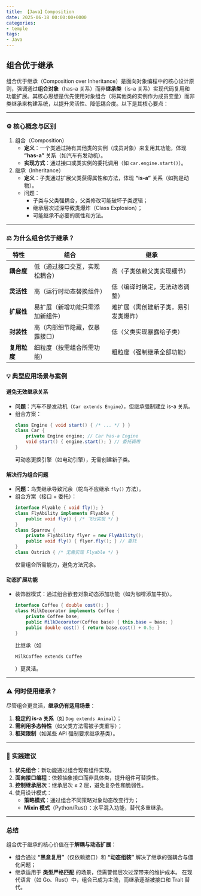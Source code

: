 ```yaml
---
title: 【Java】Composition
date: 2025-06-18 00:00:00+0000
categories: 
- temple
tags:
- Java
---
```

## 组合优于继承

组合优于继承（Composition over Inheritance）是面向对象编程中的核心设计原则，强调通过**组合对象**（has-a 关系）而非**继承类**（is-a 关系）实现代码复用和功能扩展。其核心思想是优先使用对象组合（将其他类的实例作为成员变量）而非类继承来构建系统，以提升灵活性、降低耦合度。以下是其核心要点：


------
### ⚙️ **核心概念与区别**

1. 组合（Composition）
   - **定义**：一个类通过持有其他类的实例（成员对象）来复用其功能，体现 **“has-a”** 关系（如汽车有发动机）。
   - **实现方式**：通过接口或类实例的委托调用（如 `car.engine.start()`）。
2. 继承（Inheritance）
   - **定义**：子类通过扩展父类获得属性和方法，体现 **“is-a”** 关系（如狗是动物）。
   - 问题：
     - 子类与父类强耦合，父类修改可能破坏子类逻辑；
     - 继承层次过深导致类爆炸（Class Explosion）；
     - 可能继承不必要的属性和方法。


------
### ⚖️ **为什么组合优于继承？**

| **特性**     | **组合**                         | **继承**                             |
| ------------ | -------------------------------- | ------------------------------------ |
| **耦合度**   | 低（通过接口交互，实现松耦合）   | 高（子类依赖父类实现细节）           |
| **灵活性**   | 高（运行时动态替换组件）         | 低（编译时确定，无法动态调整）       |
| **扩展性**   | 易扩展（新增功能只需添加新组件） | 难扩展（需创建新子类，易引发类爆炸） |
| **封装性**   | 高（内部细节隐藏，仅暴露接口）   | 低（父类实现暴露给子类）             |
| **复用粒度** | 细粒度（按需组合所需功能）       | 粗粒度（强制继承全部功能）           |
### 💡 **典型应用场景与案例**

#### **避免无效继承关系**

- **问题**：汽车不是发动机（`Car extends Engine`），但继承强制建立 is-a 关系。
- 组合方案：
  ```java
  class Engine { void start() { /* ... */ } }
  class Car {
      private Engine engine; // Car has-a Engine
      void start() { engine.start(); } // 委托调用
  }
  ```
  可动态更换引擎（如电动引擎），无需创建新子类。
#### **解决行为组合问题**

- **问题**：鸟类继承导致冗余（鸵鸟不应继承 `fly()` 方法）。
- 组合方案（接口 + 委托）：
  ```java
  interface Flyable { void fly(); }
  class FlyAbility implements Flyable { 
      public void fly() { /* 飞行实现 */ } 
  }
  class Sparrow {
      private FlyAbility flyer = new FlyAbility();
      public void fly() { flyer.fly(); } // 委托
  }
  class Ostrich { /* 无需实现 Flyable */ }
  ```
  仅需组合所需能力，避免方法冗余。
#### **动态扩展功能**

- 装饰器模式：通过组合嵌套对象动态添加功能（如为咖啡添加牛奶）。
  ```java
  interface Coffee { double cost(); }
  class MilkDecorator implements Coffee {
      private Coffee base;
      public MilkDecorator(Coffee base) { this.base = base; }
      public double cost() { return base.cost() + 0.5; }
  }
  ```
  比继承（如 
  ```
  MilkCoffee extends Coffee
  ```
  ）更灵活。


------
### ⚠️ **何时使用继承？**

尽管组合更灵活，**继承仍有适用场景**：
1. **稳定的 is-a 关系**（如 `Dog extends Animal`）；
2. **需利用多态特性**（如父类方法需被子类重写）；
3. **框架限制**（如某些 API 强制要求继承基类）。


------
### 💎 **实践建议**

1. **优先组合**：新功能通过组合现有组件实现。
2. **面向接口编程**：依赖抽象接口而非具体类，提升组件可替换性。
3. **控制继承层次**：继承层次 ≤ 2 层，避免复杂性和脆弱性。
4. 使用设计模式：
   - **策略模式**：通过组合不同策略对象动态改变行为；
   - **Mixin 模式**（Python/Rust）：水平混入功能，替代多重继承。


------
### **总结**

组合优于继承的核心价值在于**解耦与动态扩展**：
- 组合通过 **“黑盒复用”**（仅依赖接口）和 **“动态组装”** 解决了继承的强耦合与僵化问题；
- 继承适用于 **类型严格匹配** 的场景，但需警惕层次过深带来的维护成本。
  在现代语言（如 Go、Rust）中，组合已成为主流，而继承逐渐被接口和 Trait 替代。